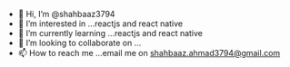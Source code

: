 - 👋 Hi, I’m @shahbaaz3794
- 👀 I’m interested in ...reactjs and react native
- 🌱 I’m currently learning ...reactjs and react native
- 💞️ I’m looking to collaborate on ...
- 📫 How to reach me ...email me on shahbaaz.ahmad3794@gmail.com

<!---
shahbaaz3794/shahbaaz3794 is a ✨ special ✨ repository because its `README.md` (this file) appears on your GitHub profile.
You can click the Preview link to take a look at your changes.
--->
